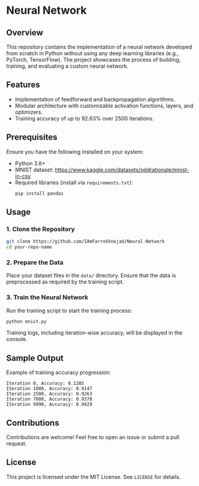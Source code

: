 # Neural Network


## Overview
This repository contains the implementation of a neural network developed from scratch in Python without using any deep learning libraries (e.g., PyTorch, TensorFlow). The project showcases the process of building, training, and evaluating a custom neural network.

## Features
- Implementation of feedforward and backpropagation algorithms.
- Modular architecture with customizable activation functions, layers, and optimizers.
- Training accuracy of up to 92.63% over 2500 iterations.

## Prerequisites
Ensure you have the following installed on your system:
- Python 3.8+
- MNIST dataset: https://www.kaggle.com/datasets/oddrationale/mnist-in-csv
- Required libraries (install via `requirements.txt`):
  ```bash
  pip install pandas
  ```

## Usage

### 1. Clone the Repository
```bash
git clone https://github.com/IAmFarrokhnejad/Neural-Network
cd your-repo-name
```

### 2. Prepare the Data
Place your dataset files in the `data/` directory. Ensure that the data is preprocessed as required by the training script.

### 3. Train the Neural Network
Run the training script to start the training process:
```bash
python mnist.py
```
Training logs, including iteration-wise accuracy, will be displayed in the console.

## Sample Output
Example of training accuracy progression:
```
Iteration 0, Accuracy: 0.1285
Iteration 1000, Accuracy: 0.9147
Iteration 2500, Accuracy: 0.9263
Iteration 7000, Accuracy: 0.9378
Iteration 9990, Accuracy: 0.9429

```

## Contributions
Contributions are welcome! Feel free to open an issue or submit a pull request.

## License
This project is licensed under the MIT License. See `LICENSE` for details.